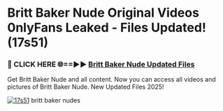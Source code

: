# Britt Baker Nude Original Videos 0nlyFans Leaked - Files Updated! (17s51)

<h3>🔴 CLICK HERE 🌐==►► <a href="https://tinyurl.com/4mcuefdz" rel="nofollow">Britt Baker Nude Updated Files</a></h3>

Get Britt Baker Nude and all content. Now you can access all videos and pictures of Britt Baker Nude. New Updated Files 2025!

[![17s51](https://i.imgur.com/StAQSOY.gif)](https://tinyurl.com/4mcuefdz)
britt baker nudes